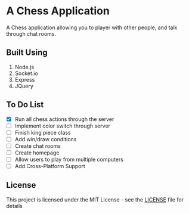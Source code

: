 # A Chess Application
A Chess application allowing you to player with other people, and talk through chat rooms.

## Built Using
1. Node.js
2. Socket.io
3. Express
4. JQuery

## To Do List
- [X] Run all chess actions through the server
- [ ] Implement color switch through server
- [ ] Finish king piece class
- [ ] Add win/draw conditions
- [ ] Create chat rooms
- [ ] Create homepage
- [ ] Allow users to play from multiple computers
- [ ] Add Cross-Platform Support

## License

This project is licensed under the MIT License - see the [LICENSE](https://github.com/Zenthos/Chess-Application/blob/master/LICENSE.md) file for details

